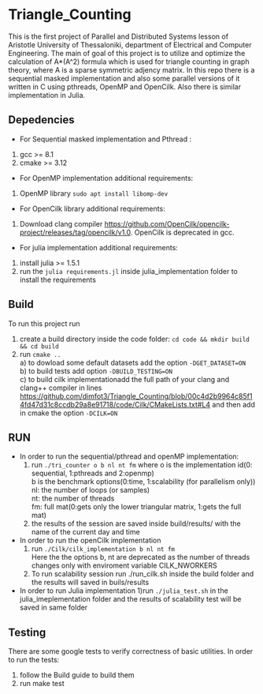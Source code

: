 # Triangle_Counting

This is the first project of Parallel and Distributed Systems lesson of Aristotle University of Thessaloniki, department of Electrical and Computer Engineering. The main of goal of this project is to utilize and optimize the calculation of A*(A^2) formula which is used for triangle counting in graph theory, where A is a sparse symmetric adjency matrix. In this repo there is a sequential masked implementation and also some parallel versions of it written in C using pthreads, OpenMP and OpenCilk. Also there is similar implementation in Julia.
<br />

## Depedencies
- For Sequential masked implementation and Pthread :
1) gcc >= 8.1
2) cmake >= 3.12
 
- For OpenMP implementation additional requirements:
1) OpenMP library ```sudo apt install libomp-dev```

- For OpenCilk library additional requirements:
1) Download clang compiler https://github.com/OpenCilk/opencilk-project/releases/tag/opencilk/v1.0. 
   OpenCilk is deprecated in gcc.
   
- For julia implementation additional requirements:
1) install julia >= 1.5.1
2) run the ```julia requirements.jl``` inside julia_implementation folder to install the requirements


## Build
To run this project run
1) create a build directory inside the code folder: ```cd code && mkdir build && cd build``` <br />
2) run ```cmake ..``` <br />
a) to dowload some default datasets add the option ```-DGET_DATASET=ON``` <br />
b) to build tests add option ```-DBUILD_TESTING=ON``` <br />
c) to build cilk implementationadd the full path of your clang and clang++ compiler in lines https://github.com/dimfot3/Triangle_Counting/blob/00c4d2b9964c85f14fd47d31c8ccdb29a8e91718/code/Cilk/CMakeLists.txt#L4
and then add in cmake the option ```-DCILK=ON``` <br />

## RUN
- In order to run the sequential/pthread and openMP implementation:
  1) run ```./tri_counter o b nl nt fm``` 
 where o is the implementation id(0: sequential, 1:pthreads and 2:openmp) <br />
 b is the benchmark options(0:time, 1:scalability (for parallelism only)) <br />
 nl: the number of loops (or samples) <br />
 nt: the number of threads <br />
 fm: full mat(0:gets only the lower triangular matrix, 1:gets the full mat)
  2) the results of the session are saved inside build/results/ with the name of the current day and time <br />
- In order to run the openCilk implementation 
  1) run ```./Cilk/cilk_implementation b nl nt fm``` <br />
     Here the the options b, nt are deprecated as the number of threads changes only with enviroment variable CILK_NWORKERS <br />
  2) To run scalability session run ./run_cilk.sh inside the build folder and the results will saved in buils/results
- In order to run Julia implementation 
  1)run ```./julia_test.sh``` in the julia_imeplementation folder and the results of scalability test will be saved in same folder

## Testing
There are some google tests to verify correctness of basic utilities. 
In order to run the tests:
1) follow the Build guide to build them
2) run make test

